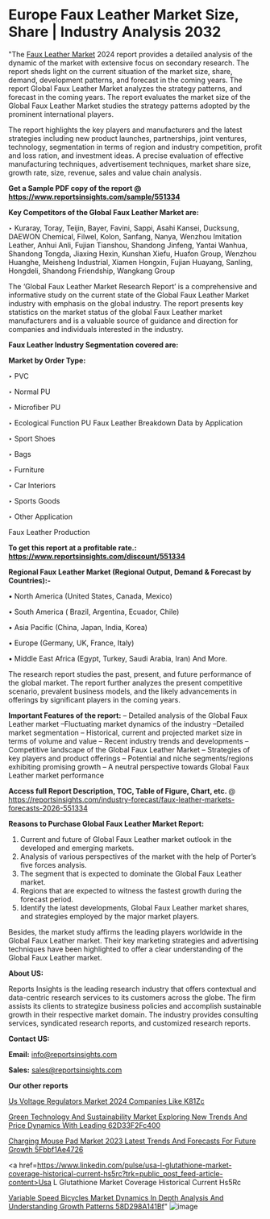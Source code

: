 # Europe Faux Leather Market Size, Share | Industry Analysis 2032

"The <a href=https://www.reportsinsights.com/sample/551334>Faux Leather Market</a> 2024 report provides a detailed analysis of the dynamic of the market with extensive focus on secondary research. The report sheds light on the current situation of the market size, share, demand, development patterns, and forecast in the coming years. The report Global Faux Leather Market analyzes the strategy patterns, and forecast in the coming years. The report evaluates the market size of the Global Faux Leather Market studies the strategy patterns adopted by the prominent international players.

The report highlights the key players and manufacturers and the latest strategies including new product launches, partnerships, joint ventures, technology, segmentation in terms of region and industry competition, profit and loss ration, and investment ideas. A precise evaluation of effective manufacturing techniques, advertisement techniques, market share size, growth rate, size, revenue, sales and value chain analysis.

<strong>Get a Sample PDF copy of the report @ <a href=https://www.reportsinsights.com/sample/551334 style=color:#0000ff;>https://www.reportsinsights.com/sample/551334</a></strong>

<strong>Key Competitors of the Global Faux Leather Market are:</strong>

‣ Kuraray, Toray, Teijin, Bayer, Favini, Sappi, Asahi Kansei, Ducksung, DAEWON Chemical, Filwel, Kolon, Sanfang, Nanya, Wenzhou Imitation Leather, Anhui Anli, Fujian Tianshou, Shandong Jinfeng, Yantai Wanhua, Shandong Tongda, Jiaxing Hexin, Kunshan Xiefu, Huafon Group, Wenzhou Huanghe, Meisheng Industrial, Xiamen Hongxin, Fujian Huayang, Sanling, Hongdeli, Shandong Friendship, Wangkang Group

The ‘Global Faux Leather Market Research Report’ is a comprehensive and informative study on the current state of the Global Faux Leather Market industry with emphasis on the global industry. The report presents key statistics on the market status of the global Faux Leather market manufacturers and is a valuable source of guidance and direction for companies and individuals interested in the industry.

<strong>Faux Leather Industry Segmentation covered are:</strong>

<strong>Market by Order Type: </strong>


‣ PVC

‣ Normal PU

‣ Microfiber PU

‣ Ecological Function PU
Faux Leather Breakdown Data by Application

‣ Sport Shoes

‣ Bags

‣ Furniture

‣ Car Interiors

‣ Sports Goods

‣ Other Application

Faux Leather Production

<strong>To get this report at a profitable rate.: <a href=https://www.reportsinsights.com/discount/551334 style=color:#0000ff;>https://www.reportsinsights.com/discount/551334</a></strong>

<strong>Regional Faux Leather Market (Regional Output, Demand &amp; Forecast by Countries):-</strong>

• North America (United States, Canada, Mexico)

• South America ( Brazil, Argentina, Ecuador, Chile)

• Asia Pacific (China, Japan, India, Korea)

• Europe (Germany, UK, France, Italy)

• Middle East Africa (Egypt, Turkey, Saudi Arabia, Iran) And More.

The research report studies the past, present, and future performance of the global market. The report further analyzes the present competitive scenario, prevalent business models, and the likely advancements in offerings by significant players in the coming years.

<strong>Important Features of the report:</strong>
– Detailed analysis of the Global Faux Leather market
–Fluctuating market dynamics of the industry
–Detailed market segmentation
– Historical, current and projected market size in terms of volume and value
– Recent industry trends and developments
– Competitive landscape of the Global Faux Leather Market
– Strategies of key players and product offerings
– Potential and niche segments/regions exhibiting promising growth
– A neutral perspective towards Global Faux Leather market performance

<strong>Access full Report Description, TOC, Table of Figure, Chart, etc. </strong>@   <a href=https://reportsinsights.com/industry-forecast/faux-leather-markets-forecasts-2026-551334 style=color:#0000ff;>https://reportsinsights.com/industry-forecast/faux-leather-markets-forecasts-2026-551334</a>

<strong>Reasons to Purchase Global Faux Leather Market Report:</strong>
1. Current and future of Global Faux Leather market outlook in the developed and emerging markets.
2. Analysis of various perspectives of the market with the help of Porter’s five forces analysis.
3. The segment that is expected to dominate the Global Faux Leather market.
4. Regions that are expected to witness the fastest growth during the forecast period.
5. Identify the latest developments, Global Faux Leather market shares, and strategies employed by the major market players.

Besides, the market study affirms the leading players worldwide in the Global Faux Leather market. Their key marketing strategies and advertising techniques have been highlighted to offer a clear understanding of the Global Faux Leather market.

<strong><strong>About US</strong>:</strong>

Reports Insights is the leading research industry that offers contextual and data-centric research services to its customers across the globe. The firm assists its clients to strategize business policies and accomplish sustainable growth in their respective market domain. The industry provides consulting services, syndicated research reports, and customized research reports.

<strong>Contact US:</strong>

<p class=><b>Email:</b> <a href=mailto:info@reportsinsights.com>info@reportsinsights.com</a></p>
<p class=><b>Sales:</b> <a href=mailto:sales@reportsinsights.com>sales@reportsinsights.com</a></p>

<strong>Our other reports</strong>

<a href=https://www.linkedin.com/pulse/us-voltage-regulators-market-2024-companies-like-k81zc/>Us Voltage Regulators Market 2024 Companies Like K81Zc</a>

<a href=https://medium.com/@gd336335/green-technology-and-sustainability-market-exploring-new-trends-and-price-dynamics-with-leading-62d33f2fc400>Green Technology And Sustainability Market Exploring New Trends And Price Dynamics With Leading 62D33F2Fc400</a>

<a href=https://medium.com/@swatiga40/charging-mouse-pad-market-2023-latest-trends-and-forecasts-for-future-growth-5fbbf1ae4726>Charging Mouse Pad Market 2023 Latest Trends And Forecasts For Future Growth 5Fbbf1Ae4726</a>

<a href=https://www.linkedin.com/pulse/usa-l-glutathione-market-coverage-historical-current-hs5rc?trk=public_post_feed-article-content>Usa L Glutathione Market Coverage Historical Current Hs5Rc</a>

<a href=https://medium.com/@aneetapatil1234/variable-speed-bicycles-market-dynamics-in-depth-analysis-and-understanding-growth-patterns-58d298a141bf>Variable Speed Bicycles Market Dynamics In Depth Analysis And Understanding Growth Patterns 58D298A141Bf</a>"
![image](https://github.com/Reportsinsights123/RIgrowth/assets/158415881/13bf403f-e609-41a7-9d68-14beb72bd843)
